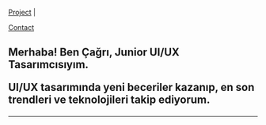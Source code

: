 
  <a href="project.html">Project</a> |
  
  <a href="contact.html">Contact</a>
</nav>

<section class="paddingTop centerContent">
    <h1 class="content__heading">Merhaba! Ben Çağrı, Junior UI/UX Tasarımcısıyım. 
     <p>UI/UX tasarımında yeni beceriler kazanıp, en son trendleri ve teknolojileri takip ediyorum.</p>
    <hr>
    <!-- Ana sayfa içeriği buraya gelecek -->
</section>

</body>
</html>
